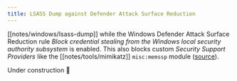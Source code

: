 ```yaml
---
title: LSASS Dump against Defender Attack Surface Reduction
---
```


[[notes/windows/lsass-dump]] while the Windows Defender Attack Surface Reduction rule *Block credential stealing from the Windows local security authority subsystem* is enabled.
This also blocks custom *Security Support Providers* like the [[notes/tools/mimikatz]] `misc:memssp` module ([source](http://web.archive.org/web/20230530211030/https://emptydc.com/2022/06/08/windows-credential-dumping/)).

Under construction 🚧
